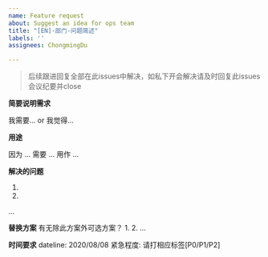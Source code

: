 ```yaml
---
name: Feature request
about: Suggest an idea for ops team
title: "[EN]-部门-问题简述"
labels: ''
assignees: ChongmingDu

---
```


> 后续跟进回复全部在此issues中解决，如私下开会解决请及时回复此issues会议纪要并close

**简要说明需求**

我需要... or 我觉得...

**用途**

因为 ... 需要 ... 用作 ...

**解决的问题**

1.
2.
...

**替换方案**
有无除此方案外可选方案？
1. 
2. 
...

**时间要求**
dateline: 2020/08/08
紧急程度: 请打相应标签[P0/P1/P2]
